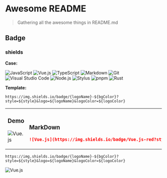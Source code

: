 # Awesome README

> Gathering all the awesome things in README.md

## Badge

### shields

**Case:**

![JavaScript](https://img.shields.io/badge/JavaScript-F7DF1E?style=flat-square&logo=JavaScript&logoColor=white)
![Vue.js](https://img.shields.io/badge/Vue.js-4FC08D?style=flat-square&logo=Vue.js&logoColor=white)
![TypeScript](https://img.shields.io/badge/TypeScript-2f74c0?style=flat-square&logo=TypeScript&logoColor=white)
![Markdown](https://img.shields.io/badge/MarkDown-2C8EBB?style=flat-square&logo=Markdown&logoColor=white)
![Git](https://img.shields.io/badge/Git-F05032?style=flat-square&logo=Git&logoColor=white)
![Visual Studio Code](https://img.shields.io/badge/Visual_Studio_Code-23aaf2?style=flat-square&logo=Visual-Studio-Code&logoColor=white)
![Node.js](https://img.shields.io/badge/Node.js-339933?style=flat-square&logo=Node.js&logoColor=white)
![Stylus](https://img.shields.io/badge/Stylus-61DAFB?style=flat-square&logo=Stylus&logoColor=white)
![pnpm](https://img.shields.io/badge/pnpm-f69220?style=flat-square&logo=pnpm&logoColor=white)
![Rust](https://img.shields.io/badge/Rust-ef4a00?style=flat-square&logo=Rust&logoColor=white)

**Template:**

`https://img.shields.io/badge/{logoName}-${bgColor}?style=${style}&logo=${logoName}&logoColor=${logoColor}`

<table><tr><td width="400px" valign="top">

### Demo

![Vue.js](https://img.shields.io/badge/Vue.js-red?style=flat-square&logo=Vue.js&logoColor=white)

</td><td width="600px"><br>

### MarkDown

```MarkDown
![Vue.js](https://img.shields.io/badge/Vue.js-red?style=flat-square&logo=Vue.js&logoColor=white)
```

</td></tr></table>

```
https://img.shields.io/badge/{logoName}-${bgColor}?style=${style}&logo=${logoName}&logoColor=${logoColor}
```


![Vue.js](https://img.shields.io/badge/Vue.js-red?style=flat-square&logo=Vue.js&logoColor=white)